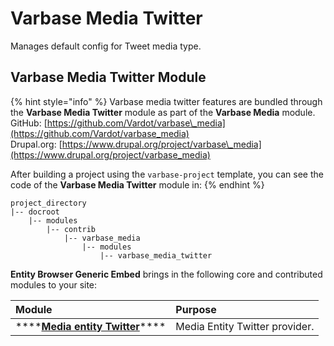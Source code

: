# Varbase Media Twitter

Manages default config for Tweet media type.

## Varbase Media Twitter Module

{% hint style="info" %}
Varbase media twitter features are bundled through the **Varbase Media Twitter** module as part of the **Varbase Media** module.  
GitHub: [https://github.com/Vardot/varbase\_media](https://github.com/Vardot/varbase_media)  
Drupal.org: [https://www.drupal.org/project/varbase\_media](https://www.drupal.org/project/varbase_media)

After building a project using the `varbase-project` template, you can see the code of the **Varbase Media Twitter** module in:
{% endhint %}

```text
project_directory
|-- docroot
    |-- modules
        |-- contrib
            |-- varbase_media
                |-- modules
                    |-- varbase_media_twitter
```

**Entity Browser Generic Embed** brings in the following core and contributed modules to your site:

| Module | Purpose |
| :--- | :--- |
| \*\*\*\*[**Media entity Twitter**](https://www.drupal.org/project/media_entity_twitter)\*\*\*\* | Media Entity Twitter provider. |

